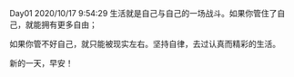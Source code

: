 Day01
2020/10/17 9:54:29
生活就是自己与自己的一场战斗。如果你管住了自己，就能拥有更多自由；

如果你管不好自己，就只能被现实左右。坚持自律，去过认真而精彩的生活。

新的一天，早安！ 

